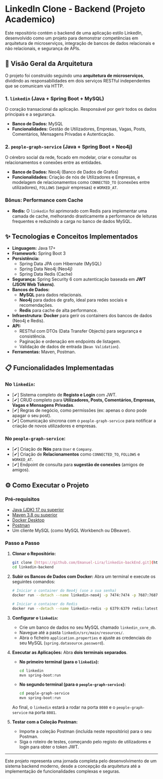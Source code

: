 # LinkedIn Clone - Backend (Projeto Academico)

Este repositório contém o backend de uma aplicação estilo LinkedIn, desenvolvido como um projeto para demonstrar competências em arquitetura de microserviços, integração de bancos de dados relacionais e não relacionais, e segurança de APIs.

## 🚀 Visão Geral da Arquitetura

O projeto foi construído seguindo uma **arquitetura de microserviços**, dividindo as responsabilidades em dois serviços RESTful independentes que se comunicam via HTTP. 

### 1. `linkedin` (Java + Spring Boot + MySQL)
O coração transacional da aplicação. Responsável por gerir todos os dados principais e a segurança.
- **Banco de Dados:** MySQL
- **Funcionalidades:** Gestão de Utilizadores, Empresas, Vagas, Posts, Comentários, Mensagens Privadas e Autenticação.

### 2. `people-graph-service` (Java + Spring Boot + Neo4j)
O cérebro social da rede, focado em modelar, criar e consultar os relacionamentos e conexões entre as entidades.
- **Banco de Dados:** Neo4j (Banco de Dados de Grafos)
- **Funcionalidades:** Criação de nós de Utilizadores e Empresas, e modelagem de relacionamentos como `CONNECTED_TO` (conexões entre utilizadores), `FOLLOWS` (seguir empresas) e `WORKED_AT`.

### Bônus: Performance com Cache
- **Redis:** O `linkedin` foi aprimorado com Redis para implementar uma camada de cache, melhorando drasticamente a performance de leituras frequentes e reduzindo a carga no banco de dados MySQL.

## ✨ Tecnologias e Conceitos Implementados

- **Linguagem:** Java 17+
- **Framework:** Spring Boot 3
- **Persistência:**
  - Spring Data JPA com Hibernate (MySQL)
  - Spring Data Neo4j (Neo4j)
  - Spring Data Redis (Cache)
- **Segurança:** Spring Security 6 com autenticação baseada em **JWT (JSON Web Tokens)**.
- **Bancos de Dados:**
  - **MySQL** para dados relacionais.
  - **Neo4j** para dados de grafo, ideal para redes sociais e recomendações.
  - **Redis** para cache de alta performance.
- **Infraestrutura:** **Docker** para gerir os containers dos bancos de dados (Neo4j e Redis).
- **API:**
  - RESTful com DTOs (Data Transfer Objects) para segurança e consistência.
  - Paginação e ordenação em endpoints de listagem.
  - Validação de dados de entrada (`Bean Validation`).
- **Ferramentas:** Maven, Postman.

## 📋 Funcionalidades Implementadas

### No `linkedin`:
- [✔] Sistema completo de **Registo e Login** com JWT.
- [✔] CRUD completo para **Utilizadores, Posts, Comentários, Empresas, Vagas e Mensagens Privadas**.
- [✔] Regras de negócio, como permissões (ex: apenas o dono pode apagar o seu post).
- [✔] Comunicação síncrona com o `people-graph-service` para notificar a criação de novos utilizadores e empresas.

### No `people-graph-service`:
- [✔] Criação de **Nós** para `User` e `Company`.
- [✔] Criação de **Relacionamentos** como `CONNECTED_TO`, `FOLLOWS` e `WORKED_AT`.
- [✔] Endpoint de consulta para **sugestão de conexões** (amigos de amigos).

## ⚙️ Como Executar o Projeto

### Pré-requisitos
- [Java (JDK) 17 ou superior](https://www.oracle.com/java/technologies/downloads/)
- [Maven 3.8 ou superior](https://maven.apache.org/download.cgi)
- [Docker Desktop](https://www.docker.com/products/docker-desktop/)
- [Postman](https://www.postman.com/downloads/)
- Um cliente MySQL (como MySQL Workbench ou DBeaver).

### Passo a Passo

1.  **Clonar o Repositório:**
    ```bash
    git clone [https://github.com/Emanuel-Lira/linkedin-backEnd.git](https://github.com/Emanuel-Lira/linkedin-backEnd.git)
    cd linkedin-backend
    ```

2.  **Subir os Bancos de Dados com Docker:**
    Abra um terminal e execute os seguintes comandos:
    ```bash
    # Iniciar o container do Neo4j (use a sua senha)
    docker run --detach --name linkedin-neo4j -p 7474:7474 -p 7687:7687 --env NEO4J_AUTH=neo4j/sua-senha-aqui neo4j:latest

    # Iniciar o container do Redis
    docker run --detach --name linkedin-redis -p 6379:6379 redis:latest
    ```

3.  **Configurar o `linkedin`:**
    - Crie um banco de dados no seu MySQL chamado `linkedin_core_db`.
    - Navegue até a pasta `linkedin/src/main/resources/`.
    - Abra o ficheiro `application.properties` e ajuste as credenciais do seu MySQL (`spring.datasource.password`).

4.  **Executar as Aplicações:**
    Abra **dois terminais separados**.

    - **No primeiro terminal (para o `linkedin`):**
      ```bash
      cd linkedin
      mvn spring-boot:run
      ```
    - **No segundo terminal (para o `people-graph-service`):**
      ```bash
      cd people-graph-service
      mvn spring-boot:run
      ```

    Ao final, o `linkedin` estará a rodar na porta `8080` e o `people-graph-service` na porta `8081`.

5.  **Testar com a Coleção Postman:**
    - Importe a coleção Postman (incluída neste repositório) para o seu Postman.
    - Siga o roteiro de testes, começando pelo registo de utilizadores e login para obter o token JWT.

---
Este projeto representa uma jornada completa pelo desenvolvimento de um sistema backend moderno, desde a concepção da arquitetura até a implementação de funcionalidades complexas e seguras.